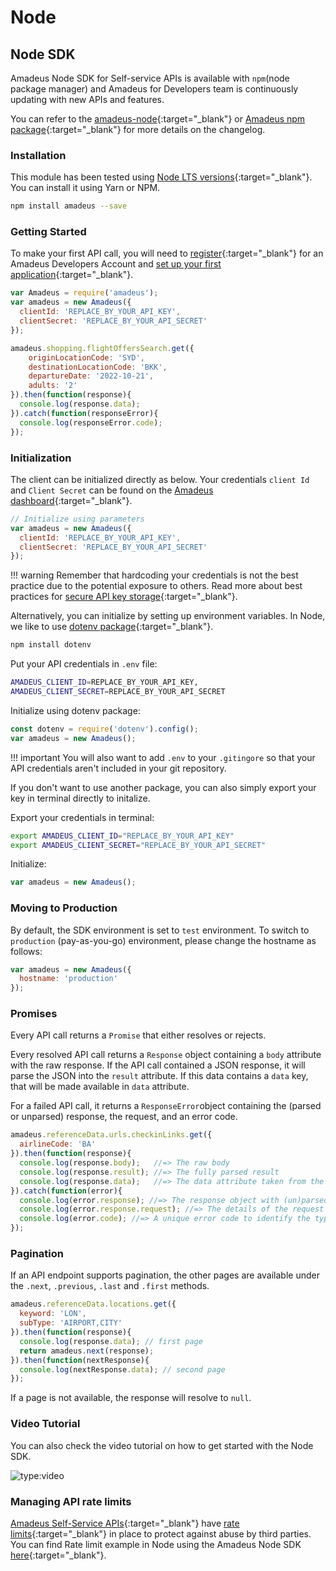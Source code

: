 # Node

## Node SDK

Amadeus Node SDK for Self-service APIs is available with `npm`(node package manager) and Amadeus for Developers team is continuously updating with new APIs and features. 

You can refer to the [amadeus-node](https://github.com/amadeus4dev/amadeus-node){:target="\_blank"} or [Amadeus npm package](https://www.npmjs.com/package/amadeus){:target="\_blank"} for more details on the changelog.

### Installation
This module has been tested using [Node LTS versions](https://nodejs.org/en/about/releases/){:target="\_blank"}. You can install it using Yarn or NPM.

```sh
npm install amadeus --save
```

### Getting Started

To make your first API call, you will need to [register](https://developers.amadeus.com/register){:target="\_blank"} for an Amadeus Developers Account and [set up your first application](https://developers.amadeus.com/my-apps){:target="\_blank"}.

```js
var Amadeus = require('amadeus');
var amadeus = new Amadeus({
  clientId: 'REPLACE_BY_YOUR_API_KEY',
  clientSecret: 'REPLACE_BY_YOUR_API_SECRET'
});

amadeus.shopping.flightOffersSearch.get({
    originLocationCode: 'SYD',
    destinationLocationCode: 'BKK',
    departureDate: '2022-10-21',
    adults: '2'
}).then(function(response){
  console.log(response.data);
}).catch(function(responseError){
  console.log(responseError.code);
});
```

### Initialization

The client can be initialized directly as below. Your credentials `client Id` and `Client Secret` can be found on the [Amadeus dashboard](https://developers.amadeus.com/my-apps){:target="\_blank"}.


```js
// Initialize using parameters
var amadeus = new Amadeus({
  clientId: 'REPLACE_BY_YOUR_API_KEY',
  clientSecret: 'REPLACE_BY_YOUR_API_SECRET'
});
```

!!! warning
    Remember that hardcoding your credentials is not the best practice due to the potential exposure to others. Read more about best practices for [secure API key storage](https://developers.amadeus.com/blog/best-practices-api-key-storage){:target="\_blank"}.


Alternatively, you can initialize by setting up environment variables. In Node, we like to use [dotenv package](https://www.npmjs.com/package/dotenv){:target="\_blank"}. 

```sh
npm install dotenv
```

Put your API credentials in `.env` file:

```sh
AMADEUS_CLIENT_ID=REPLACE_BY_YOUR_API_KEY,
AMADEUS_CLIENT_SECRET=REPLACE_BY_YOUR_API_SECRET
```

Initialize using dotenv package:

```js
const dotenv = require('dotenv').config();
var amadeus = new Amadeus();
```

!!! important
    You will also want to add `.env` to your `.gitingore` so that your API credentials aren't included in your git repository.
    
If you don't want to use another package, you can also simply export your key in terminal directly to initalize.

Export your credentials in terminal:

```sh
export AMADEUS_CLIENT_ID="REPLACE_BY_YOUR_API_KEY"
export AMADEUS_CLIENT_SECRET="REPLACE_BY_YOUR_API_SECRET"

```
Initialize:

```js
var amadeus = new Amadeus();
```

### Moving to Production

By default, the SDK environment is set to `test` environment. To switch to `production` (pay-as-you-go) environment, please change the hostname as follows:

```js
var amadeus = new Amadeus({
  hostname: 'production'
});
```

### Promises

Every API call returns a `Promise` that either resolves or rejects. 

Every resolved API call returns a `Response` object containing a `body` attribute with the raw response. If the API call contained a JSON response, it will parse the JSON into the `result` attribute. If this data contains a `data` key, that will be made available in `data` attribute.

For a failed API call, it returns a `ResponseError`object containing the (parsed or unparsed) response, the request, and an error code.

```js
amadeus.referenceData.urls.checkinLinks.get({
  airlineCode: 'BA'
}).then(function(response){
  console.log(response.body);   //=> The raw body
  console.log(response.result); //=> The fully parsed result
  console.log(response.data);   //=> The data attribute taken from the result
}).catch(function(error){
  console.log(error.response); //=> The response object with (un)parsed data
  console.log(error.response.request); //=> The details of the request made
  console.log(error.code); //=> A unique error code to identify the type of error
});
```

### Pagination

If an API endpoint supports pagination, the other pages are available under the `.next`, `.previous`, `.last` and `.first` methods.

```js
amadeus.referenceData.locations.get({
  keyword: 'LON',
  subType: 'AIRPORT,CITY'
}).then(function(response){
  console.log(response.data); // first page
  return amadeus.next(response);
}).then(function(nextResponse){
  console.log(nextResponse.data); // second page
});
```

If a page is not available, the response will resolve to `null`.

### Video Tutorial

You can also check the video tutorial on how to get started with the Node SDK.

![type:video](https://www.youtube.com/embed/rfkgJLKlI4s)

### Managing API rate limits

[Amadeus Self-Service APIs](https://developers.amadeus.com/self-service){:target="\_blank"} have [rate limits](https://amadeus4dev.github.io/developer-guides/api-rate-limits/){:target="\_blank"} in place to protect against abuse by third parties. You can find Rate limit example in Node using the Amadeus Node SDK [here](https://github.com/amadeus4dev-examples/APIRateLimits){:target="\_blank"}. 